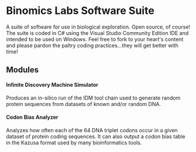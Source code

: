 # Binomics Labs Software Suite

A suite of software for use in biological exploration. Open source, of course! The suite is coded in C# using the Visual Studio Community Edition IDE and intended to be used on Windows. Feel free to fork to your heart's content and please pardon the paltry coding practices...they will get better with time! 

## Modules
#### Infinite Discovery Machine Simulator 
Produces an in-silico run of the IDM tool chain used to generate random protein sequences from datasets of known and/or random DNA.

#### Codon Bias Analyzer
Analyzes how often each of the 64 DNA triplet codons occur in a given dataset of protein coding sequences. It can also output a codon bias table in the Kazusa format used by many bioinformatics tools.
